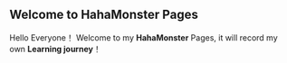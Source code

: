 ## Welcome to HahaMonster Pages


Hello Everyone！ Welcome to my **HahaMonster** Pages, it will record my own **Learning journey**！




